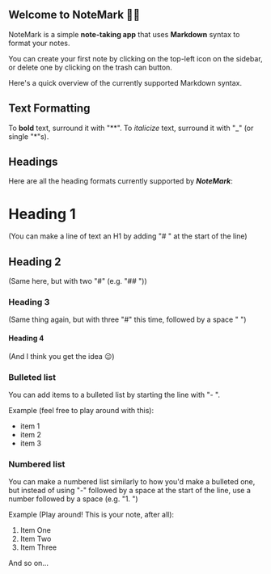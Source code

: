 ## Welcome to NoteMark 👋🏻

NoteMark is a simple **note-taking app** that uses **Markdown** syntax to format your notes.

You can create your first note by clicking on the top-left icon on the sidebar, or delete one by clicking on the trash can button.

Here's a quick overview of the currently supported Markdown syntax.

## Text Formatting

To **bold** text, surround it with "\*\*".
To _italicize_ text, surround it with "\_" (or single "\*"s).

## Headings

Here are all the heading formats currently supported by **_NoteMark_**:

# Heading 1

(You can make a line of text an H1 by adding "\# " at the start of the line)

## Heading 2

(Same here, but with two "\#" (e.g. "\#\# "))

### Heading 3

(Same thing again, but with three "\#" this time, followed by a space " ")

#### Heading 4

(And I think you get the idea 😉)

### Bulleted list

You can add items to a bulleted list by starting the line with "\- ".

Example (feel free to play around with this):

- item 1
- item 2
- item 3

### Numbered list

You can make a numbered list similarly to how you'd make a bulleted one, but instead of using "\-" followed by a space at the start of the line, use a number followed by a space (e.g. "1. ")

Example (Play around! This is your note, after all):

1. Item One
2. Item Two
3. Item Three

And so on...
